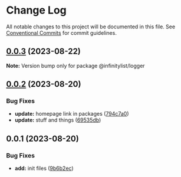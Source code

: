 # Change Log

All notable changes to this project will be documented in this file.
See [Conventional Commits](https://conventionalcommits.org) for commit guidelines.

## [0.0.3](https://github.com/InfinityBotList/node-sdk/compare/@infinitylist/logger@0.0.2...@infinitylist/logger@0.0.3) (2023-08-22)

**Note:** Version bump only for package @infinitylist/logger

## [0.0.2](https://github.com/InfinityBotList/node-sdk/compare/@infinitylist/logger@0.0.1...@infinitylist/logger@0.0.2) (2023-08-20)

### Bug Fixes

-   **update:** homepage link in packages ([794c7a0](https://github.com/InfinityBotList/node-sdk/commit/794c7a03f7479addfbe101f0a4f3294dda5ae0c6))
-   **update:** stuff and things ([69535db](https://github.com/InfinityBotList/node-sdk/commit/69535db5df42533f2620a343a2959baa2d12119e))

## 0.0.1 (2023-08-20)

### Bug Fixes

-   **add:** init files ([9b6b2ec](https://github.com/InfinityBotList/node-sdk/commit/9b6b2ec158a00281a303d9ca6e21ad69f1c954f1))
